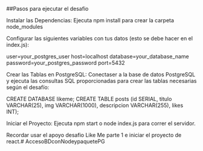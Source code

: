 ##Pasos para ejecutar el desafio

Instalar las Dependencias: Ejecuta npm install para crear la carpeta node_modules

Configurar las siguientes variables con tus datos (esto se debe hacer en el index.js):

user=your_postgres_user
host=localhost
database=your_database_name
password=your_postgres_password
port=5432

Crear las Tablas en PostgreSQL: Conectaser a la base de datos PostgreSQL y ejecuta las consultas SQL proporcionadas para crear las tablas necesarias según el desafío:

CREATE DATABASE likeme;
CREATE TABLE posts (id SERIAL, titulo VARCHAR(25), img VARCHAR(1000),
descripcion VARCHAR(255), likes INT);

Iniciar el Proyecto: Ejecuta npm start o node index.js para correr el servidor.

Recordar usar el apoyo desafio Like Me parte 1 e iniciar el proyecto de react.#   A c c e s o B D c o n N o d e y p a q u e t e P G  
 